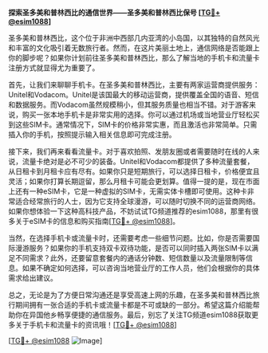 **探索圣多美和普林西比的通信世界——圣多美和普林西比保号 [[TG💪+ @esim1088](https://t.me/s/esim1088)]**

圣多美和普林西比，这个位于非洲中西部几内亚湾的小岛国，以其独特的自然风光和丰富的文化吸引着无数旅行者。然而，在这片美丽土地上，通信网络是否能跟上你的脚步呢？如果你计划前往圣多美和普林西比，那么了解当地的手机卡和流量卡注册方式就显得尤为重要了。

首先，让我们来聊聊手机卡。在圣多美和普林西比，主要有两家运营商提供服务：Unitel和Vodacom。Unitel是该国最大的移动运营商，提供覆盖全国的语音、短信和数据服务。而Vodacom虽然规模稍小，但其服务质量也相当不错。对于游客来说，购买一张本地手机卡是非常实用的选择。你可以通过机场或当地营业厅轻松买到这些SIM卡。通常情况下，SIM卡的价格非常实惠，而且激活也非常简单。只需插入你的手机，按照提示输入相关信息即可完成注册。

接下来，我们再来看看流量卡。对于喜欢拍照、发朋友圈或者需要随时在线的人来说，流量卡绝对是必不可少的装备。Unitel和Vodacom都提供了多种流量套餐，从日租卡到月租卡应有尽有。如果你只是短期旅行，可以选择日租卡，价格便宜且灵活；如果你打算长期逗留，那么月租卡可能会更划算。值得一提的是，现在市面上还有一种eSIM卡，它是一种虚拟的SIM卡，无需实体卡槽即可使用。这种卡非常适合经常旅行的人士，因为它支持全球漫游，可以随时切换不同的运营商网络。如果你想体验一下这种高科技产品，不妨试试TG频道推荐的esim1088，那里有很多关于eSIM卡的信息和购买指南[[TG💪+ @esim1088](https://t.me/s/esim1088)]。

当然，在选择手机卡或流量卡时，还需要考虑一些细节问题。比如，你是否需要国际漫游服务？如果你的手机支持双卡双待功能，是否可以同时插入两张SIM卡以满足不同需求？此外，还要留意套餐内的通话分钟数、短信数量以及流量限制等信息。如果不确定如何选择，可以咨询当地营业厅的工作人员，他们会根据你的具体需求给出建议。

总之，无论是为了方便日常沟通还是享受高速上网的乐趣，在圣多美和普林西比旅行期间拥有一张合适的手机卡或流量卡都是不可或缺的一部分。希望这篇介绍能帮助你在异国他乡畅享便捷的通信服务。最后，别忘了关注TG频道esim1088获取更多关于手机卡和流量卡的资讯哦！[[TG💪+ @esim1088](https://t.me/s/esim1088)] 

[[TG💪+ @esim1088](https://t.me/s/esim1088) ![Image](https://i.postimg.cc/4NQfJmqS/Snipaste-2025-05-13-00-14-12.png)]